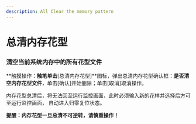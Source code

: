 ```yaml
---
description: All Clear the memory pattern
---
```


# 总清内存花型

### **清空当前系统内存中的所有花型文件**

**触摸操作：**触笔单击**\[总清内存花型\]**图标，弹出总清内存花型确认框：**是否清空内存花型文件**，单击\[确认\]开始删除；单击\[取消\]取消操作。

内存花型总清后，将无法回至运行监控画面，此时必须输入新的花样并选择后方可至运行监控画面， 自动进入归零复位状态。

**提醒：内存花型一旦总清不可逆转，请慎重操作！**

